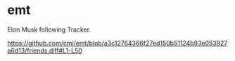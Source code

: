 # emt
Elon Musk following Tracker.

https://github.com/cmj/emt/blob/a3c12764366f27ed150b51124b93e053927a6d13/friends.diff#L1-L50
